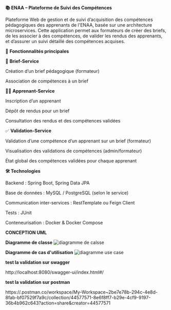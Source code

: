 
**📚 ENAA – Plateforme de Suivi des Compétences**

Plateforme Web de gestion et de suivi d’acquisition des compétences pédagogiques des apprenants de l'ENAA, basée sur une architecture microservices. Cette application permet aux formateurs de créer des briefs, de les associer à des compétences, de valider les rendus des apprenants, et d’assurer un suivi détaillé des compétences acquises.

🚀 **Fonctionnalités principales**

🎯 **Brief-Service**

Création d’un brief pédagogique (formateur)

Association de compétences à un brief

👨‍🎓 **Apprenant-Service**

Inscription d’un apprenant

Dépôt de rendus pour un brief

Consultation des rendus et des compétences validées

✅ **Validation-Service**

Validation d’une compétence d’un apprenant sur un brief (formateur)

Visualisation des validations de compétences (admin/formateur)

État global des compétences validées pour chaque apprenant

**🛠️ Technologies**

Backend : Spring Boot, Spring Data JPA

Base de données : MySQL / PostgreSQL (selon le service)

Communication inter-services : RestTemplate ou Feign Client

Tests : JUnit

Conteneurisation : Docker & Docker Compose




**CONCEPTION UML**

**Diagramme de classe**
![diagramme de calsse](UML/Capture%20d'écran%202025-07-07%20151244.png)

**Diagramme de cas d'utilisation**
![diagramme use case](UML/Capture%20d'écran%202025-07-08%20094810.png)


**test la validation sur swagger**

http://localhost:8080/swagger-ui/index.html#/


**test la validation sur postman**


https://.postman.co/workspace/My-Workspace~2be7e78b-294c-4e8d-8fab-bf07529f7a9c/collection/44577571-8e6f8ff7-b29e-4cf9-9197-36b4b962c643?action=share&creator=44577571

